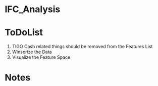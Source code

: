 IFC_Analysis
============
ToDoList
========
1) TIGO Cash related things should be removed from the Features List
2) Winsorize the Data
3) Visualize the Feature Space

Notes
=====
